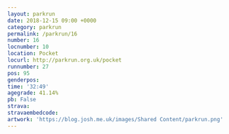 ```yaml
---
layout: parkrun
date: 2018-12-15 09:00 +0000
category: parkrun
permalink: /parkrun/16
number: 16
locnumber: 10
location: Pocket
locurl: http://parkrun.org.uk/pocket
runnumber: 27
pos: 95
genderpos: 
time: '32:49'
agegrade: 41.14%
pb: False
strava: 
stravaembedcode:
artwork: 'https://blog.josh.me.uk/images/Shared Content/parkrun.png'
---
```

